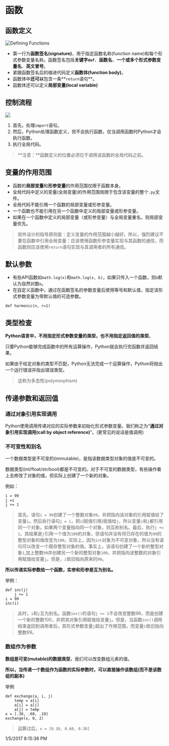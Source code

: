 # 函数 #
## 函数定义 ##

![](http://introcs.cs.princeton.edu/python/21function/images/AnatomyMethod.png "Defining Functions")

- 第一行为**函数签名(signature)**，用于指定函数名称(function name)和每个形式参数变量名称。函数签名包括**关键字`def`**、**函数名**、**一个或多个形式参数变量名**、**英文冒号**。
- 紧跟函数签名后的缩进代码定义**函数体(function body)**。
- 函数体中**还可以**包含一条**`return`语句**。
- 函数体还可以定义**局部变量(local variable)**

## 控制流程 ##

![](http://introcs.cs.princeton.edu/python/21function/images/FlowEZ.png)

1. 首先，处理`import`语句。
2. 然后，Python处理函数定义，但不会执行函数，仅当调用函数时Python才会执行函数。
3. 执行全局代码。

> **注意：**函数定义的位置必须位于调用该函数的全局代码之前。

## 变量的作用范围 ##

- 函数的**局部变量**和**形参变量**的作用范围仅限于函数本身。
- 全局代码中定义的变量(全局变量)的作用范围局限于包含该变量的整个`.py`文件。
- 全局代码不能引用一个函数的局部变量或形参变量。
- 一个函数也不能引用在另一个函数中定义的局部变量或形参变量。
- 如果在一个函数中定义的局部变量（或形参变量）与全局变量重名，则局部变量优先。

> 软件设计的指导原则是：定义变量的作用范围越小越好。所以，强烈建议不要在函数中引用全局变量：应该使用函数形参变量实现与其函数的通信，而函数则应该使用`return`语句实现与其调用者的所有通信。

## 默认参数 ##

- 有些API函数如`math.log(x)`和`math.log(x, b)`，如果只传入一个函数，则`b`默认为自然对数`e`。
- 在自定义函数中，通过在函数签名的参数变量后使用等号和默认值，指定该形式参数变量为带默认值的可选参数。

```
def harmonic(n, r=1)
```

## 类型检查 ##

**Python语言中，不用指定形式参数变量的类型，也不用指定返回值的类型**。

只要Python能够完成函数中的所有运算操作，Python就会执行完函数并返回结果。

如果由于给定对象的类型不匹配，Python无法完成一个运算操作，Python将抛出一个运行错误并指出错误类型。

>这称为多态性(polymorphism)

## 传递参数和返回值 ##
### 通过对象引用实现调用 ###
Python使用调用传递对应的实际参数来初始化形式参数变量。我们称之为“**通过对象引用实现调用(call by object reference)**”。(更常见的说话是值调用)

### 不可变性和别名 ###
一个数据类型是不可变的(immutable)，是指该数据类型对象的值是不可变的。

数据类型(int/float/str/bool)都是不可变的。对于不可变的数据类型，有些操作看上去修改了对象的值，但实际上创建了一个新的对象。

例如：

	i = 99
	j =i
	j += 1

>首先，语句`i = 99`创建了一个整数对象`99`，并把指向该对象的引用赋值给了变量`i`。然后执行语句`j = i`，把`i`(赋值引用)赋值给`j`，所以变量`i`和`j`都引用同一个对象。如果两个变量指向同一个对象，则互称别名。最后，执行`j += 1`，其结果是`j`引用一个值为`100`的对象，但语句并没有将已存在的值为`99`的整型对象的值改变为`100`。实际上，因为`int`对象为不可变对象，所以没有语句可以改变一个既存整型对象的值。事实上，该语句创建了一个新的整型对象`1`,加上整数`99`并创建另一个新的整型对象`100`，并把指向该整数的对象引用赋值给变量`j`。但是，`i`依旧指向原来的`99`。

**所以传递实际参数给一个函数，实参和形参是互为别名。**

举例：

	def inc(j)
		j += 1
	i = 99
	inc(i)
>此时，`i`和`j`互为别名。函数`inc()`的语句`j += 1`不会改变整数99，而是创建一个新的整数100，并把其对象引用赋值给变量`j`。但是，当函数`inc()`调用结束返回到调用者后，其形式参数变量`j`超出了作用范围，而变量`i`依旧指向整数99。

### 数组作为参数 ###
**数组是可变(mutable)的数据类型**，我们可以改变数组元素的值。

**所以，当传递一个数组作为函数的实际参数时，可以直接操作该数组(而不是该数组的副本)**

举例

	def exchange(a, i, j)
		temp = a[i]
		a[i] = a[j]
		a[j] = temp
	x = [.30, .60, .10]
	exchange(x, 0, 2)
>运算过后，`x = [0.10, 0.60, 0.30]`



1/5/2017 8:15:36 PM 